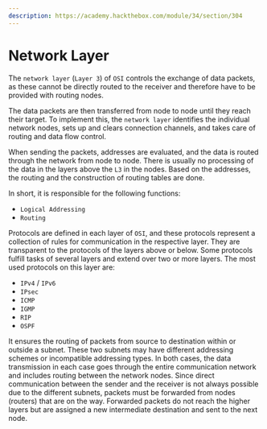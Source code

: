 ```yaml
---
description: https://academy.hackthebox.com/module/34/section/304
---
```


# Network Layer

The `network layer` (`Layer 3`) of `OSI` controls the exchange of data packets, as these cannot be directly routed to the receiver and therefore have to be provided with routing nodes.&#x20;

The data packets are then transferred from node to node until they reach their target. To implement this, the `network layer` identifies the individual network nodes, sets up and clears connection channels, and takes care of routing and data flow control.

&#x20;When sending the packets, addresses are evaluated, and the data is routed through the network from node to node. There is usually no processing of the data in the layers above the `L3` in the nodes. Based on the addresses, the routing and the construction of routing tables are done.

In short, it is responsible for the following functions:

* `Logical Addressing`
* `Routing`

Protocols are defined in each layer of `OSI`, and these protocols represent a collection of rules for communication in the respective layer. They are transparent to the protocols of the layers above or below. Some protocols fulfill tasks of several layers and extend over two or more layers. The most used protocols on this layer are:

* `IPv4` / `IPv6`
* `IPsec`
* `ICMP`
* `IGMP`
* `RIP`
* `OSPF`

It ensures the routing of packets from source to destination within or outside a subnet. These two subnets may have different addressing schemes or incompatible addressing types. In both cases, the data transmission in each case goes through the entire communication network and includes routing between the network nodes. Since direct communication between the sender and the receiver is not always possible due to the different subnets, packets must be forwarded from nodes (routers) that are on the way. Forwarded packets do not reach the higher layers but are assigned a new intermediate destination and sent to the next node.
